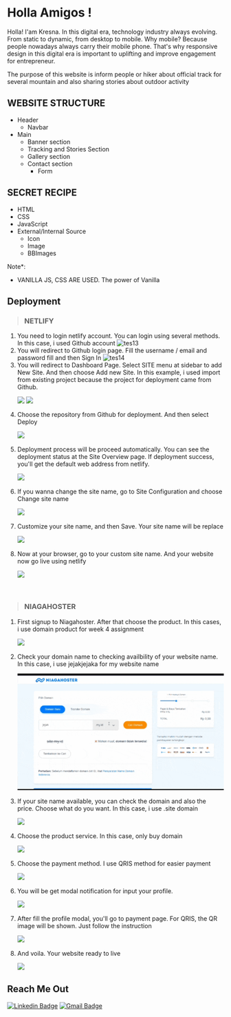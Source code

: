 <h1 align="left">Holla Amigos !</h1>

Holla!
I'am Kresna. In this digital era, technology industry always evolving. From static to dynamic, from desktop to mobile. Why mobile?
Because people nowadays always carry their mobile phone. That's why responsive design in this digital era is important to uplifting and improve engagement for entrepreneur. 

The purpose of this website is inform people or hiker about official track for several mountain and also sharing stories about outdoor activity

## WEBSITE STRUCTURE

- Header
  - Navbar
- Main
  - Banner section
  - Tracking and Stories Section
  - Gallery section
  - Contact section
    - Form

## SECRET RECIPE
- HTML
- CSS
- JavaScript
- External/Internal Source
  - Icon
  - Image
  - BBImages

Note*: 
- VANILLA JS, CSS ARE USED. The power of Vanilla

## Deployment
>### NETLIFY
<ol>
<li>You need to login netlify account. You can login using several methods. In this case, i used Github account
<img src="https://i.ibb.co/DtCgLTG/tes13.png" alt="tes13" border="0"></li>
<li>You will redirect to Github login page. Fill the username / email and password fill and then Sign In
<img src="https://i.ibb.co/7GMjs0c/tes14.png" alt="tes14" border="0"></li>
<li>You will redirect to Dashboard Page. Select SITE menu at sidebar to add New Site. And then choose Add new Site. In this example, i used import from existing project because the project for deployment came from Github.

![](assets/image/gif/netlify1.gif)
![](assets/image/gif/netlify2.gif)

</li>
<li>Choose the repository from Github for deployment. And then select Deploy

![](assets/image/gif/netlify3.gif)
</li>
<li>Deployment process will be proceed automatically. You can see the deployment status at the Site Overview page. If deployment success, you'll get the default web address from netlify.

![](assets/image/gif/netlify4.gif)
</li>
<li>If you wanna change the site name, go to Site Configuration and choose Change site name 

![](assets/image/gif/netlify5.gif)
</li>
<li>Customize your site name, and then Save. Your site name will be replace 

![](assets/image/gif/netlify6.gif)
</li>
<li>Now at your browser, go to your custom site name. And your website now go live using netlify

![](assets/image/gif/netlify7.gif)
</li>
</ol>
<br>

> ### NIAGAHOSTER
<ol>
<li>First signup to Niagahoster. After that choose the product. In this cases, i use domain product for week 4 assignment

![](assets/image/gif/niaga1.gif)

</li>
<li>Check your domain name to checking availbility of your website name. In this case, i use jejakjejaka for my website name

![](assets/image/gif/niaga2.gif)

</li>
<li>If your site name available, you can check the domain and also the price. Choose what do you want. In this case, i use .site domain

![](assets/image/gif/niaga3.gif)

</li>
<li>Choose the product service. In this case, only buy domain

![](assets/image/gif/niaga4.gif)

</li>
<li>Choose the payment method. I use QRIS method for easier payment

![](assets/image/gif/niaga5.gif)

</li>
<li>You will be get modal notification for input your profile. 

![](assets/image/gif/niaga6.gif)

</li>
<li>After fill the profile modal, you'll go to payment page. For QRIS, the QR image will be shown. Just follow the instruction 

![](assets/image/gif/niaga7.gif)

</li>
<li>And voila. Your website ready to live 

![](assets/image/gif/niaga8.gif)

</li>

</ol>


## Reach Me Out

[![Linkedin Badge](https://img.shields.io/badge/-Ade_Kresna_D-blue?style=flat-square&logo=Linkedin&logoColor=white)](https://www.linkedin.com/in/ade-kresna-dewantara/)
[![Gmail Badge](https://img.shields.io/badge/-kresnafti2013@gmail.com-c14438?style=flat-square&logo=Gmail&logoColor=white)](mailto:kresnafti2013@gmail.com)
